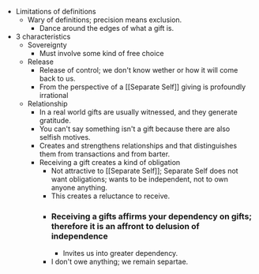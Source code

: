 - Limitations of definitions
	- Wary of definitions;  precision means exclusion.
		- Dance around the edges of what a gift is.
- 3 characteristics
	- Sovereignty
		- Must involve some kind of free choice
	- Release
		- Release of control; we don't know wether or how it will come back to us.
		- From the perspective of a [[Separate Self]] giving is profoundly irrational
	- Relationship
		- In a real world gifts are usually witnessed, and they generate gratitude.
		- You can't say something isn't a gift because there are also selfish motives.
		- Creates and strengthens relationships and that distinguishes them from transactions and from barter.
		- Receiving a gift creates a kind of obligation
			- Not attractive to [[Separate Self]]; Separate Self does not want obligations; wants to be independent, not to own anyone anything.
			- This creates a reluctance to receive.
			- ### Receiving a gifts affirms your dependency on gifts; therefore it is an affront to delusion of independence
				- Invites us into greater dependency.
			- I don't owe anything; we remain separtae.